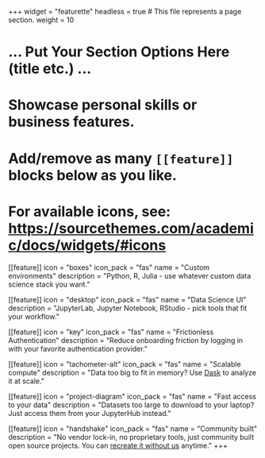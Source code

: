 +++
widget = "featurette"
headless = true  # This file represents a page section.
weight = 10

# ... Put Your Section Options Here (title etc.) ...

# Showcase personal skills or business features.
# Add/remove as many `[[feature]]` blocks below as you like.
# For available icons, see: https://sourcethemes.com/academic/docs/widgets/#icons
[[feature]]
  icon = "boxes"
  icon_pack = "fas"
  name = "Custom environments"
  description = "Python, R, Julia - use whatever custom data science stack you want."

[[feature]]
  icon = "desktop"
  icon_pack = "fas"
  name = "Data Science UI"
  description = "JupyterLab, Jupyter Notebook, RStudio - pick tools that fit your workflow."

[[feature]]
  icon = "key"
  icon_pack = "fas"
  name = "Frictionless Authentication"
  description = "Reduce onboarding friction by logging in with your favorite authentication provider."

[[feature]]
  icon = "tachometer-alt"
  icon_pack = "fas"
  name = "Scalable compute"
  description = "Data too big to fit in memory? Use <a href='https://dask.org/'>Dask</a> to analyze it at scale."

[[feature]]
  icon = "project-diagram"
  icon_pack = "fas"
  name = "Fast access to your data"
  description = "Datasets too large to download to your laptop? Just access them from your JupyterHub instead."

[[feature]]
  icon = "handshake"
  icon_pack = "fas"
  name = "Community built"
  description = "No vendor lock-in, no proprietary tools, just community built open source projects. You can [recreate it without us](/right-to-replicate) anytime."
+++
